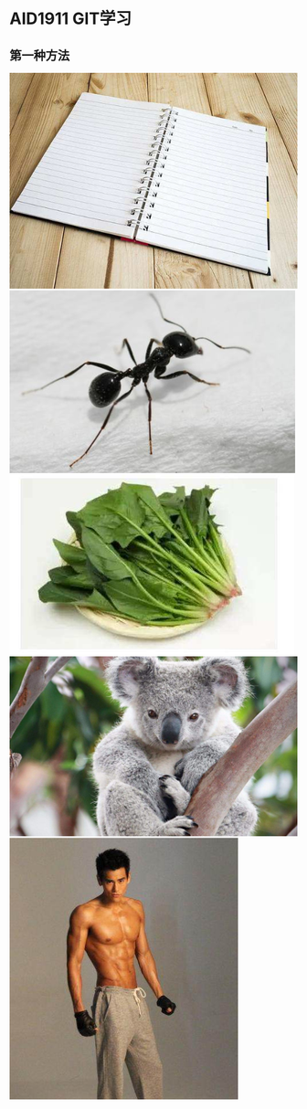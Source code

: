 # AID1911 GIT学习 
## 第一种方法

![](./bjb.jpeg)
![](./my.jpeg)
![](./bc.jpeg)
![](./kl.jpg)
![](./pyy.jpeg)